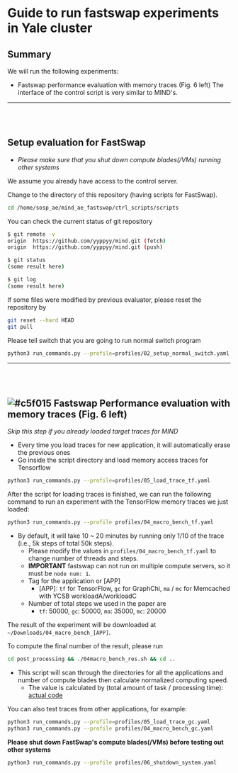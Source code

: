 # Guide to run fastswap experiments in Yale cluster

## Summary
We will run the following experiments:
- Fastswap performance evaluation with memory traces (Fig. 6 left)
The interface of the control script is very similar to MIND's.
---

<br></br>
## Setup evaluation for FastSwap
* *Please make sure that you shut down compute blades(/VMs) running other systems*

We assume you already have access to the control server.

Change to the directory of this repository (having scripts for FastSwap).
```bash
cd /home/sosp_ae/mind_ae_fastswap/ctrl_scripts/scripts
```

You can check the current status of git repository
```bash
$ git remote -v
origin	https://github.com/yyppyy/mind.git (fetch)
origin	https://github.com/yyppyy/mind.git (push)

$ git status
(some result here)

$ git log
(some result here)
```

If some files were modified by previous evaluator, please reset the repository by
```bash
git reset --hard HEAD
git pull
```

Please tell switch that you are going to run normal switch program
```bash
python3 run_commands.py --profile=profiles/02_setup_normal_switch.yaml
```
---

<br></br>
## ![#c5f015](https://via.placeholder.com/15/c5f015/000000?text=+) Fastswap Performance evaluation with memory traces (Fig. 6 left)

*Skip this step if you already loaded target traces for MIND*
- Every time you load traces for new application, it will automatically erase the previous ones
- Go inside the script directory and load memory access traces for Tensorflow

```bash
python3 run_commands.py --profile=profiles/05_load_trace_tf.yaml
```

After the script for loading traces is finished, we can run the following command to run an experiment with the TensorFlow memory traces we just loaded:
```bash
python3 run_commands.py --profile profiles/04_macro_bench_tf.yaml
```
- By default, it will take 10 ~ 20 minutes by running only 1/10 of the trace (i.e., 5k steps of total 50k steps).
  - Please modify the values in `profiles/04_macro_bench_tf.yaml` to change number of threads and steps.
  - **IMPORTANT** fastswap can not run on multiple compute servers, so it must be `node num: 1`. 
  - Tag for the application or [APP]
    - [APP]: `tf` for TensorFlow, `gc` for GraphChi, `ma` / `mc` for Memcached with YCSB workloadA/workloadC
  - Number of total steps we used in the paper are
    - `tf`: 50000,  `gc`: 50000, `ma`: 35000, `mc`: 20000

The result of the experiment will be downloaded at `~/Downloads/04_macro_bench_[APP]`.


To compute the final number of the result, please run
```bash
cd post_processing && ./04macro_bench_res.sh && cd ..
```
- This script will scan through the directories for all the applications and number of compute blades then calculate normalized computing speed.
  - The value is calculated by (total amount of task / processing time): [actual code](https://github.com/shsym/mind/blob/8cf7e8baa05bd2489ad3058437d06acd92c8aa43/ctrl_scripts/scripts/post_processing/04macro_bench.py#L54)

You can also test traces from other applications, for example:
```bash
python3 run_commands.py --profile=profiles/05_load_trace_gc.yaml
python3 run_commands.py --profile profiles/04_macro_bench_gc.yaml
```

**Please shut down FastSwap's compute blades(/VMs) before testing out other systems**
```bash
python3 run_commands.py --profile profiles/06_shutdown_system.yaml
```
